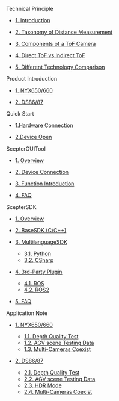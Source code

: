 Technical Principle

- [1. Introduction](en/ToFBasicPrinciple/3DTecIntroduction.md)

* [2. Taxonomy of Distance Measurement](en/ToFBasicPrinciple/3DTecClassification.md)

- [3. Components of a ToF Camera](en/ToFBasicPrinciple/ToFComposition.md)

* [4. Direct ToF vs Indirect ToF](en/ToFBasicPrinciple/ToFPrinciple.md)

- [5. Different Technology Comparison](en/ToFBasicPrinciple/ToFFeatures.md)

Product Introduction

- [1. NYX650/660](en/ProductIntroduction/NYX650,660.md)

* [2. DS86/87](en/ProductIntroduction/DS86,87.md)

Quick Start

- [1.Hardware Connection](en/Quickstart/Quickstart#_1hardware-connection)   

- [2.Device Open](en/Quickstart/Quickstart#_2device-open)

ScepterGUITool

- [1. Overview](en/ScepterGUITool/Overview.md)

* [2. Device Connection](en/ScepterGUITool/DeviceConnection.md)

- [3. Function Introduction](en/ScepterGUITool/FunctionIntroduction.md)

* [4. FAQ](en/ScepterGUITool/FAQ.md)

ScepterSDK

- [1. Overview](en/ScepterSDK/Overview.md)

* [2. BaseSDK (C/C++)](en/ScepterSDK/BaseSDK.md)

- [3. MultilanguageSDK](en/ScepterSDK/MultilanguageSDK/Overview.md)

  - [3.1. Python](en/ScepterSDK/MultilanguageSDK/Python.md)

  * [3.2. CSharp](en/ScepterSDK/MultilanguageSDK/CSharp.md)

* [4. 3rd-Party Plugin](en/ScepterSDK/3rd-Party%20Plugin/Overview.md)

  - [4.1. ROS](en/ScepterSDK/3rd-Party%20Plugin/ROS.md)

  * [4.2. ROS2](en/ScepterSDK/3rd-Party%20Plugin/ROS2.md)

- [5. FAQ](en/ScepterSDK/FAQ.md)

Application Note

- [1. NYX650/660](javascript:;)

  - [1.1. Depth Quality Test](en/ApplicationNote/NYX650&660/Depth%20Quality%20Test.md)

  * [1.2. AGV scene Testing Data](en/ApplicationNote/NYX650&660/AGV%20scene%20Testing%20Data.md)

  - [1.3. Multi-Cameras Coexist](en/ApplicationNote/NYX650&660/Multi-Cameras%20Coexist.md)

* [2. DS86/87](javascript:;)

  - [2.1. Depth Quality Test](en/ApplicationNote/DS86&87/Depth%20Quality%20Test.md)

  * [2.2. AGV scene Testing Data](en/ApplicationNote/DS86&87/AGV%20scene%20Testing%20Data.md)

  - [2.3. HDR Mode](en/ApplicationNote/DS86&87/HDR%20Mode.md)

  * [2.4. Multi-Cameras Coexist](en/ApplicationNote/DS86&87/Multi-Cameras%20Coexist.md)
